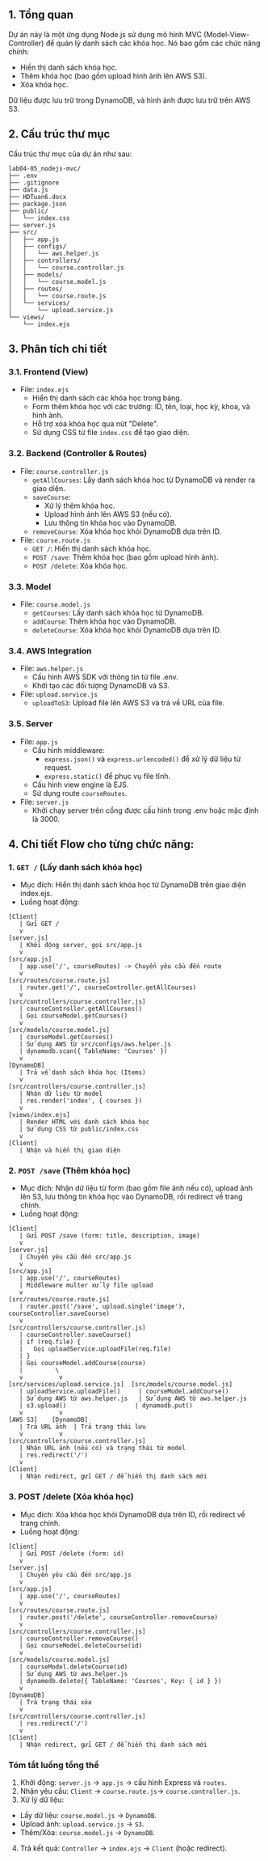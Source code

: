 ## 1. Tổng quan
Dự án này là một ứng dụng Node.js sử dụng mô hình MVC (Model-View-Controller) để quản lý danh sách các khóa học. Nó bao gồm các chức năng chính:

- Hiển thị danh sách khóa học.
- Thêm khóa học (bao gồm upload hình ảnh lên AWS S3).
- Xóa khóa học.

Dữ liệu được lưu trữ trong DynamoDB, và hình ảnh được lưu trữ trên AWS S3.

## 2. Cấu trúc thư mục
Cấu trúc thư mục của dự án như sau:
```
lab04-05_nodejs-mvc/
├── .env
├── .gitignore
├── data.js
├── HDTuan6.docx
├── package.json
├── public/
│   └── index.css
├── server.js
├── src/
│   ├── app.js
│   ├── configs/
│   │   └── aws.helper.js
│   ├── controllers/
│   │   └── course.controller.js
│   ├── models/
│   │   └── course.model.js
│   ├── routes/
│   │   └── course.route.js
│   └── services/
│       └── upload.service.js
└── views/
    └── index.ejs
```
## 3. Phân tích chi tiết
### 3.1. Frontend (View)
- File: `index.ejs`
    - Hiển thị danh sách các khóa học trong bảng.
    - Form thêm khóa học với các trường: ID, tên, loại, học kỳ, khoa, và hình ảnh.
    - Hỗ trợ xóa khóa học qua nút "Delete".
    - Sử dụng CSS từ file `index.css` để tạo giao diện.
### 3.2. Backend (Controller & Routes)
- File: `course.controller.js`
    - `getAllCourses`: Lấy danh sách khóa học từ DynamoDB và render ra giao diện.
    - `saveCourse`:
        - Xử lý thêm khóa học.
        - Upload hình ảnh lên AWS S3 (nếu có).
        - Lưu thông tin khóa học vào DynamoDB.
    - `removeCourse`: Xóa khóa học khỏi DynamoDB dựa trên ID.
- File: `course.route.js`
    - `GET /`: Hiển thị danh sách khóa học.
    - `POST /save`: Thêm khóa học (bao gồm upload hình ảnh).
    - `POST /delete`: Xóa khóa học.
### 3.3. Model
- File: `course.model.js`
    - `getCourses`: Lấy danh sách khóa học từ DynamoDB.
    - `addCourse`: Thêm khóa học vào DynamoDB.
    - `deleteCourse`: Xóa khóa học khỏi DynamoDB dựa trên ID.
### 3.4. AWS Integration
- File: `aws.helper.js`
    - Cấu hình AWS SDK với thông tin từ file .env.
    - Khởi tạo các đối tượng DynamoDB và S3.
- File: `upload.service.js`
    - `uploadToS3`: Upload file lên AWS S3 và trả về URL của file.
### 3.5. Server
- File: `app.js`
    - Cấu hình middleware:
        - `express.json()` và `express.urlencoded()` để xử lý dữ liệu từ request.
        - `express.static()` để phục vụ file tĩnh.
    - Cấu hình view engine là EJS.
    - Sử dụng route `courseRoutes`.
- File: `server.js`
    - Khởi chạy server trên cổng được cấu hình trong .env hoặc mặc định là 3000.

## 4. Chi tiết Flow cho từng chức năng:
### 1. `GET /` (Lấy danh sách khóa học)
- Mục đích: Hiển thị danh sách khóa học từ DynamoDB trên giao diện index.ejs.
- Luồng hoạt động:
```
[Client]
   | Gửi GET /
   v
[server.js]
   | Khởi động server, gọi src/app.js
   v
[src/app.js]
   | app.use('/', courseRoutes) -> Chuyển yêu cầu đến route
   v
[src/routes/course.route.js]
   | router.get('/', courseController.getAllCourses)
   v
[src/controllers/course.controller.js]
   | courseController.getAllCourses()
   | Gọi courseModel.getCourses()
   v
[src/models/course.model.js]
   | courseModel.getCourses()
   | Sử dụng AWS từ src/configs/aws.helper.js
   | dynamodb.scan({ TableName: 'Courses' })
   v
[DynamoDB]
   | Trả về danh sách khóa học (Items)
   v
[src/controllers/course.controller.js]
   | Nhận dữ liệu từ model
   | res.render('index', { courses })
   v
[views/index.ejs]
   | Render HTML với danh sách khóa học
   | Sử dụng CSS từ public/index.css
   v
[Client]
   | Nhận và hiển thị giao diện
```

### 2. `POST /save` (Thêm khóa học)
- Mục đích: Nhận dữ liệu từ form (bao gồm file ảnh nếu có), upload ảnh lên S3, lưu thông tin khóa học vào DynamoDB, rồi redirect về trang chính.
- Luồng hoạt động:
```
[Client]
   | Gửi POST /save (form: title, description, image)
   v
[server.js]
   | Chuyển yêu cầu đến src/app.js
   v
[src/app.js]
   | app.use('/', courseRoutes)
   | Middleware multer xử lý file upload
   v
[src/routes/course.route.js]
   | router.post('/save', upload.single('image'), courseController.saveCourse)
   v
[src/controllers/course.controller.js]
   | courseController.saveCourse()
   | if (req.file) {
   |   Gọi uploadService.uploadFile(req.file)
   | }
   | Gọi courseModel.addCourse(course)
   |         \
   v          v
[src/services/upload.service.js]  [src/models/course.model.js]
   | uploadService.uploadFile()     | courseModel.addCourse()
   | Sử dụng AWS từ aws.helper.js   | Sử dụng AWS từ aws.helper.js
   | s3.upload()                   | dynamodb.put()
   v          v
[AWS S3]    [DynamoDB]
   | Trả URL ảnh  | Trả trạng thái lưu
   v          v
[src/controllers/course.controller.js]
   | Nhận URL ảnh (nếu có) và trạng thái từ model
   | res.redirect('/')
   v
[Client]
   | Nhận redirect, gửi GET / để hiển thị danh sách mới
```

### 3. POST /delete (Xóa khóa học)
- Mục đích: Xóa khóa học khỏi DynamoDB dựa trên ID, rồi redirect về trang chính.
- Luồng hoạt động:
```
[Client]
   | Gửi POST /delete (form: id)
   v
[server.js]
   | Chuyển yêu cầu đến src/app.js
   v
[src/app.js]
   | app.use('/', courseRoutes)
   v
[src/routes/course.route.js]
   | router.post('/delete', courseController.removeCourse)
   v
[src/controllers/course.controller.js]
   | courseController.removeCourse()
   | Gọi courseModel.deleteCourse(id)
   v
[src/models/course.model.js]
   | courseModel.deleteCourse(id)
   | Sử dụng AWS từ aws.helper.js
   | dynamodb.delete({ TableName: 'Courses', Key: { id } })
   v
[DynamoDB]
   | Trả trạng thái xóa
   v
[src/controllers/course.controller.js]
   | res.redirect('/')
   v
[Client]
   | Nhận redirect, gửi GET / để hiển thị danh sách mới
```

### Tóm tắt luồng tổng thể
1. Khởi động: `server.js` → `app.js` → cấu hình Express và `routes`.
2. Nhận yêu cầu: `Client` → `course.route.js`→ `course.controller.js`.
3. Xử lý dữ liệu:
- Lấy dữ liệu: `course.model.js` → `DynamoDB`.
- Upload ảnh: `upload.service.js` → `S3`.
- Thêm/Xóa: `course.model.js` → `DynamoDB`.
4. Trả kết quả: `Controller` → `index.ejs` → `Client` (hoặc redirect).